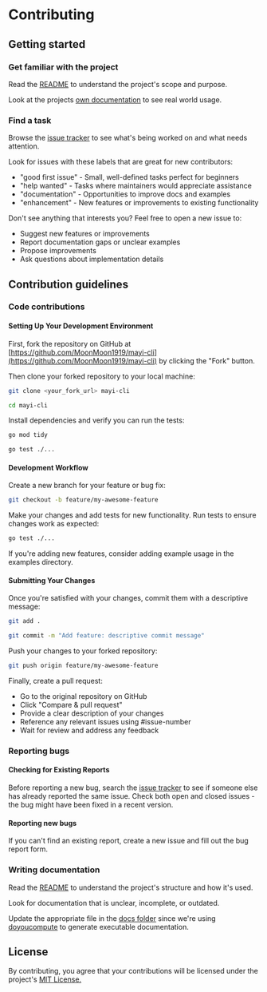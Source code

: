 # Contributing

## Getting started

### Get familiar with the project

Read the [README](README.md) to understand the project's scope and purpose.

Look at the projects [own documentation](https://github.com/MoonMoon1919/mayi-cli/tree/main/docs) to see real world usage.

### Find a task

Browse the  [issue tracker](https://github.com/MoonMoon1919/mayi-cli/issues)  to see what's being worked on and what needs attention.

Look for issues with these labels that are great for new contributors:

- "good first issue" - Small, well-defined tasks perfect for beginners
- "help wanted" - Tasks where maintainers would appreciate assistance
- "documentation" - Opportunities to improve docs and examples
- "enhancement" - New features or improvements to existing functionality


Don't see anything that interests you? Feel free to open a new issue to:

- Suggest new features or improvements
- Report documentation gaps or unclear examples
- Propose improvements
- Ask questions about implementation details


## Contribution guidelines

### Code contributions

#### Setting Up Your Development Environment

First, fork the repository on GitHub at [https://github.com/MoonMoon1919/mayi-cli](https://github.com/MoonMoon1919/mayi-cli)  by clicking the "Fork" button.

Then clone your forked repository to your local machine:

```bash
git clone <your_fork_url> mayi-cli
```

```bash
cd mayi-cli
```

Install dependencies and verify you can run the tests:

```bash
go mod tidy
```

```bash
go test ./...
```

#### Development Workflow

Create a new branch for your feature or bug fix:

```bash
git checkout -b feature/my-awesome-feature
```

Make your changes and add tests for new functionality. Run tests to ensure changes work as expected:

```bash
go test ./...
```

If you're adding new features, consider adding example usage in the examples directory.

#### Submitting Your Changes

Once you're satisfied with your changes, commit them with a descriptive message:

```bash
git add .
```

```bash
git commit -m "Add feature: descriptive commit message"
```

Push your changes to your forked repository:

```bash
git push origin feature/my-awesome-feature
```

Finally, create a pull request:

- Go to the original repository on GitHub
- Click "Compare & pull request"
- Provide a clear description of your changes
- Reference any relevant issues using #issue-number
- Wait for review and address any feedback


### Reporting bugs

#### Checking for Existing Reports

Before reporting a new bug, search the [issue tracker](https://github.com/MoonMoon1919/mayi-cli/issues) to see if someone else has already reported the same issue. Check both open and closed issues - the bug might have been fixed in a recent version.

#### Reporting new bugs

If you can't find an existing report, create a new issue and fill out the bug report form.

### Writing documentation

Read the [README](./README.md) to understand the project's structure and how it's used.

Look for documentation that is unclear, incomplete, or outdated.

Update the appropriate file in the [docs folder](./docs) since we're using [doyoucompute](https://github.com/MoonMoon1919/doyoucompute) to generate executable documentation.

## License

By contributing, you agree that your contributions will be licensed under the project's [MIT License.](./LICENSE)
